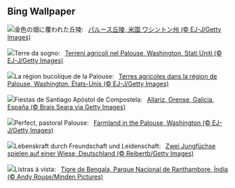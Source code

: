 ## Bing Wallpaper
![](https://www.bing.com/th?id=OHR.PalouseHills_JA-JP8664881867_UHD.jpg&w=1000)金色の畑に覆われた丘陵:&nbsp;&ensp;[パルース丘陵, 米国 ワシントン州 (© EJ-J/Getty Images)](https://www.bing.com/th?id=OHR.PalouseHills_JA-JP8664881867_UHD.jpg)
<br><br/>
![](https://www.bing.com/th?id=OHR.PalouseHills_IT-IT1015358131_UHD.jpg&w=1000)Terre da sogno:&nbsp;&ensp;[Terreni agricoli nel Palouse, Washington, Stati Uniti (© EJ-J/Getty Images)](https://www.bing.com/th?id=OHR.PalouseHills_IT-IT1015358131_UHD.jpg)
<br><br/>
![](https://www.bing.com/th?id=OHR.PalouseHills_FR-FR4301002543_UHD.jpg&w=1000)La région bucolique de la Palouse:&nbsp;&ensp;[Terres agricoles dans la région de Palouse, Washington, États-Unis (© EJ-J/Getty Images)](https://www.bing.com/th?id=OHR.PalouseHills_FR-FR4301002543_UHD.jpg)
<br><br/>
![](https://www.bing.com/th?id=OHR.ApostolSantiagoGalicia_ES-ES8270984455_UHD.jpg&w=1000)Fiestas de Santiago Apóstol de Compostela:&nbsp;&ensp;[Allariz, Orense, Galicia, España (© Brais Seara via Getty Images)](https://www.bing.com/th?id=OHR.ApostolSantiagoGalicia_ES-ES8270984455_UHD.jpg)
<br><br/>
![](https://www.bing.com/th?id=OHR.PalouseHills_EN-GB6935137102_UHD.jpg&w=1000)Perfect, pastoral Palouse:&nbsp;&ensp;[Farmland in the Palouse, Washington (© EJ-J/Getty Images)](https://www.bing.com/th?id=OHR.PalouseHills_EN-GB6935137102_UHD.jpg)
<br><br/>
![](https://www.bing.com/th?id=OHR.FoxCubs_DE-DE0132480419_UHD.jpg&w=1000)Lebenskraft durch Freundschaft und Leidenschaft:&nbsp;&ensp;[Zwei Jungfüchse spielen auf einer Wiese, Deutschland (© Reibertb/Getty Images)](https://www.bing.com/th?id=OHR.FoxCubs_DE-DE0132480419_UHD.jpg)
<br><br/>
![](https://www.bing.com/th?id=OHR.TigerIndia_PT-BR0729553270_UHD.jpg&w=1000)Listras à vista:&nbsp;&ensp;[Tigre de Bengala, Parque Nacional de Ranthambore, Índia (© Andy Rouse/Minden Pictures)](https://www.bing.com/th?id=OHR.TigerIndia_PT-BR0729553270_UHD.jpg)
<br><br/>

